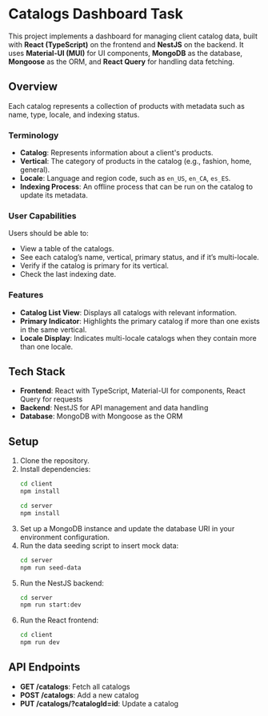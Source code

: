 # Catalogs Dashboard Task

This project implements a dashboard for managing client catalog data, built with **React (TypeScript)** on the frontend and **NestJS** on the backend. It uses **Material-UI (MUI)** for UI components, **MongoDB** as the database, **Mongoose** as the ORM, and **React Query** for handling data fetching.

## Overview

Each catalog represents a collection of products with metadata such as name, type, locale, and indexing status.

### Terminology

- **Catalog**: Represents information about a client's products.
- **Vertical**: The category of products in the catalog (e.g., fashion, home, general).
- **Locale**: Language and region code, such as `en_US`, `en_CA`, `es_ES`.
- **Indexing Process**: An offline process that can be run on the catalog to update its metadata.

### User Capabilities

Users should be able to:
- View a table of the catalogs.
- See each catalog’s name, vertical, primary status, and if it’s multi-locale.
- Verify if the catalog is primary for its vertical.
- Check the last indexing date.

### Features

- **Catalog List View**: Displays all catalogs with relevant information.
- **Primary Indicator**: Highlights the primary catalog if more than one exists in the same vertical.
- **Locale Display**: Indicates multi-locale catalogs when they contain more than one locale.

## Tech Stack

- **Frontend**: React with TypeScript, Material-UI for components, React Query for requests
- **Backend**: NestJS for API management and data handling
- **Database**: MongoDB with Mongoose as the ORM

## Setup

1. Clone the repository.
2. Install dependencies:
   ```bash
   cd client
   npm install
   ```
   ```bash
   cd server
   npm install
   ```
3. Set up a MongoDB instance and update the database URI in your environment configuration.
4. Run the data seeding script to insert mock data:
   ```bash
   cd server
   npm run seed-data
   ```
5. Run the NestJS backend:
   ```bash
   cd server
   npm run start:dev
   ```
6. Run the React frontend:
   ```bash
   cd client
   npm run dev
   ```

## API Endpoints

- **GET /catalogs**: Fetch all catalogs
- **POST /catalogs**: Add a new catalog
- **PUT /catalogs/?catalogId=id**: Update a catalog
